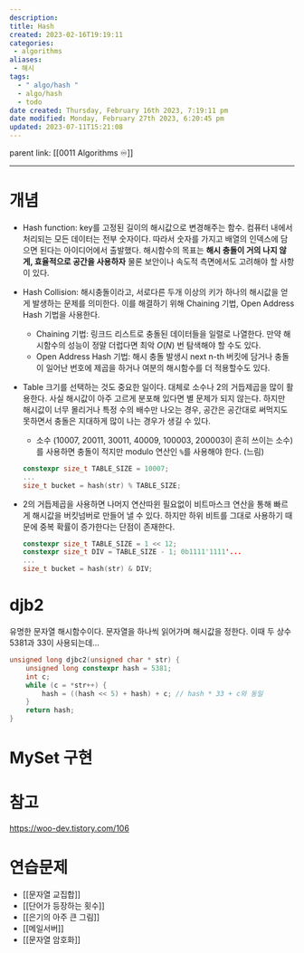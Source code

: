 ```yaml
---
description:
title: Hash
created: 2023-02-16T19:19:11
categories: 
 - algorithms
aliases: 
 - 해시
tags:
  - " algo/hash "
  - algo/hash
  - todo
date created: Thursday, February 16th 2023, 7:19:11 pm
date modified: Monday, February 27th 2023, 6:20:45 pm
updated: 2023-07-11T15:21:08
---
```

parent link: [[0011 Algorithms ♾️]]

---

# 개념

- Hash function: key를 고정된 길이의 해시값으로 변경해주는 함수. 컴퓨터 내에서 처리되는 모든 데이터는 전부 숫자이다. 따라서 숫자를 가지고 배열의 인덱스에 담으면 된다는 아이디어에서 출발했다. 해시함수의 목표는 **해시 충돌이 거의 나지 않게, 효율적으로 공간을 사용하자** 물론 보안이나 속도적 측면에서도 고려해야 할 사항이 있다.

- Hash Collision: 해시충돌이라고, 서로다른 두개 이상의 키가 하나의 해시값을 얻게 발생하는 문제를 의미한다. 이를 해결하기 위해 Chaining 기법, Open Address Hash 기법을 사용한다.
	- Chaining 기법: 링크드 리스트로 충돌된 데이터들을 일렬로 나열한다. 만약 해시함수의 성능이 정말 더럽다면 최악 $O(N)$ 번 탐색해야 할 수도 있다.
	- Open Address Hash 기법: 해시 충돌 발생시 next n-th 버킷에 담거나 충돌이 일어난 번호에 제곱을 하거나 여분의 해시함수를 더 적용할수도 있다.

- Table 크기를 선택하는 것도 중요한 일이다. 대체로 소수나 2의 거듭제곱을 많이 활용한다. 사실 해시값이 아주 고르게 분포해 있다면 별 문제가 되지 않는다. 하지만 해시값이 너무 몰리거나 특정 수의 배수만 나오는 경우, 공간은 공간대로 써먹지도 못하면서 충돌은 지대하게 많이 나는 경우가 생길 수 있다.
	- 소수 (10007, 20011, 30011, 40009, 100003, 200003이 흔히 쓰이는 소수) 를 사용하면 충돌이 적지만 modulo 연산인 `%`를 사용해야 한다. (느림)

	```cpp
	constexpr size_t TABLE_SIZE = 10007;
	...
	size_t bucket = hash(str) % TABLE_SIZE;
	```

- 2의 거듭제곱을 사용하면 나머지 연산따윈 필요없이 비트마스크 연산을 통해 빠르게 해시값을 버킷넘버로 만들어 낼 수 있다. 하지만 하위 비트를 그대로 사용하기 때문에 중복 확률이 증가한다는 단점이 존재한다. 

	```cpp
	constexpr size_t TABLE_SIZE = 1 << 12;
	constexpr size_t DIV = TABLE_SIZE - 1; 0b1111'1111'...
	...
	size_t bucket = hash(str) & DIV;
	```

# djb2

유명한 문자열 해시함수이다. 문자열을 하나씩 읽어가며 해시값을 정한다. 이때 두 상수 5381과 33이 사용되는데... 

```cpp
unsigned long djbc2(unsigned char * str) {
	unsigned long constexpr hash = 5381;
	int c;
	while (c = *str++) {
		hash = ((hash << 5) + hash) + c; // hash * 33 + c와 동일
	}
	return hash;
}
```

# MySet 구현
 

# 참고
https://woo-dev.tistory.com/106


# 연습문제
- [[문자열 교집합]]
- [[단어가 등장하는 횟수]]
- [[은기의 아주 큰 그림]]
- [[메일서버]]
- [[문자열 암호화]]